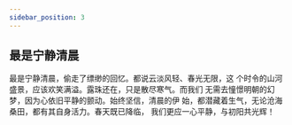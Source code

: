 ```yaml
---
sidebar_position: 3
---
```

## 最是宁静清晨

最是宁静清晨，偷走了缥缈的回忆。都说云淡风轻、春光无限，这
个时令的山河盛景，应该欢笑满溢。露珠还在，只是散尽寒气。而我们
无需去憧憬明朝的幻梦，因为心依旧平静的颤动。始终坚信，清晨的伊
始，都潜藏着生气，无论沧海桑田，都有其自身活力。春天既已降临，
我们更应一心平静，与初阳共光辉！
